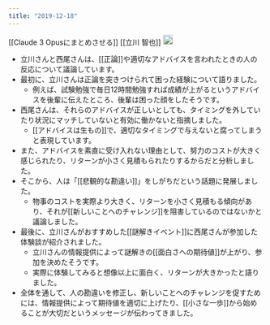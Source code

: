 ```yaml
---
title: "2019-12-18"
---
```


[[Claude 3 Opusにまとめさせる]]
[[立川 智也]]
<img src='https://scrapbox.io/api/pages/nishio/Claude/icon' alt='Claude.icon' height="19.5"/>
- 立川さんと西尾さんは、[[正論]]や適切なアドバイスを言われたときの人の反応について議論しています。
- 最初に、立川さんは正論を突きつけられて困った経験について語りました。
    - 例えば、試験勉強で毎日12時間勉強すれば成績が上がるというアドバイスを後輩に伝えたところ、後輩は困った顔をしたそうです。
- 西尾さんは、それらのアドバイスが正しいとしても、タイミングを外していたり状況にマッチしていないと有効に働かないと指摘しました。
    - [[アドバイスは生もの]]で、適切なタイミングで与えないと腐ってしまうと表現しています。
- また、アドバイスを素直に受け入れない理由として、努力のコストが大きく感じられたり、リターンが小さく見積もられたりするからだと分析しました。
- そこから、人は「[[悲観的な勘違い]]」をしがちだという話題に発展しました。
    - 物事のコストを実際より大きく、リターンを小さく見積もる傾向があり、それが[[新しいことへのチャレンジ]]を阻害しているのではないかと議論しました。
- 最後に、立川さんがおすすめした[[謎解きイベント]]に西尾さんが参加した体験談が紹介されました。
    - 立川さんの情報提供によって謎解きの[[面白さへの期待値]]が上がり、参加を決めたそうです。
    - 実際に体験してみると想像以上に面白く、リターンが大きかったと語りました。
- 全体を通して、人の勘違いを修正し、新しいことへのチャレンジを促すためには、情報提供によって期待値を適切に上げたり、[[小さな一歩]]から始めることが大切だというメッセージが伝わってきました。


